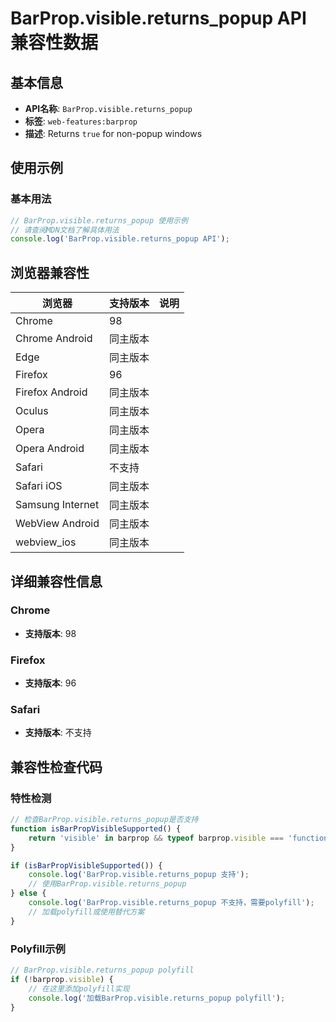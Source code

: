 # BarProp.visible.returns_popup API 兼容性数据

## 基本信息

- **API名称**: `BarProp.visible.returns_popup`
- **标签**: `web-features:barprop`
- **描述**: Returns `true` for non-popup windows

## 使用示例

### 基本用法

```javascript
// BarProp.visible.returns_popup 使用示例
// 请查阅MDN文档了解具体用法
console.log('BarProp.visible.returns_popup API');
```

## 浏览器兼容性

| 浏览器 | 支持版本 | 说明 |
|--------|----------|------|
| Chrome | 98 |  |
| Chrome Android | 同主版本 |  |
| Edge | 同主版本 |  |
| Firefox | 96 |  |
| Firefox Android | 同主版本 |  |
| Oculus | 同主版本 |  |
| Opera | 同主版本 |  |
| Opera Android | 同主版本 |  |
| Safari | 不支持 |  |
| Safari iOS | 同主版本 |  |
| Samsung Internet | 同主版本 |  |
| WebView Android | 同主版本 |  |
| webview_ios | 同主版本 |  |

## 详细兼容性信息

### Chrome

- **支持版本**: 98

### Firefox

- **支持版本**: 96

### Safari

- **支持版本**: 不支持

## 兼容性检查代码

### 特性检测

```javascript
// 检查BarProp.visible.returns_popup是否支持
function isBarPropVisibleSupported() {
    return 'visible' in barprop && typeof barprop.visible === 'function';
}

if (isBarPropVisibleSupported()) {
    console.log('BarProp.visible.returns_popup 支持');
    // 使用BarProp.visible.returns_popup
} else {
    console.log('BarProp.visible.returns_popup 不支持，需要polyfill');
    // 加载polyfill或使用替代方案
}
```

### Polyfill示例

```javascript
// BarProp.visible.returns_popup polyfill
if (!barprop.visible) {
    // 在这里添加polyfill实现
    console.log('加载BarProp.visible.returns_popup polyfill');
}
```

